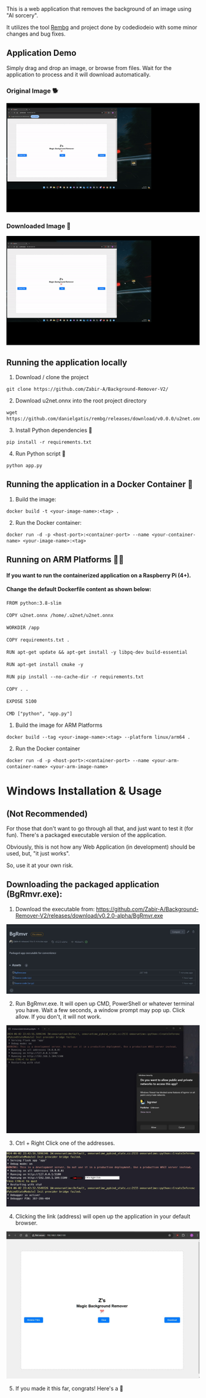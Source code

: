 This is a web application that removes the background of an image using "AI sorcery".

It utilizes the tool [Rembg](https://github.com/danielgatis/rembg) and project done by codediodeio with some minor changes and bug fixes.

## Application Demo
Simply drag and drop an image, or browse from files. Wait for the application to process and it will download automatically. 

### Original Image 🐕

![Alt text](demo_1.gif)



### Downloaded Image 🐶

![Alt text](demo_2.gif)

## Running the application locally

1. Download / clone the project
```
git clone https://github.com/Zabir-A/Background-Remover-V2/
```
2. Download u2net.onnx into the root project directory
```
wget https://github.com/danielgatis/rembg/releases/download/v0.0.0/u2net.onnx
```
3. Install Python dependencies 🐍
```
pip install -r requirements.txt
```
4. Run Python script 🐍
```
python app.py
```

## Running the application in a Docker Container 🐋

1. Build the image:
```
docker build -t <your-image-name>:<tag> .
```

2. Run the Docker container:
```
docker run -d -p <host-port>:<container-port> --name <your-container-name> <your-image-name>:<tag>
```

## Running on ARM Platforms 🍓🥧
#### If you want to run the containerized application on a Raspberry Pi (4+). 

#### Change the default Dockerfile content as shown below:
```
FROM python:3.8-slim

COPY u2net.onnx /home/.u2net/u2net.onnx

WORKDIR /app

COPY requirements.txt .

RUN apt-get update && apt-get install -y libpq-dev build-essential

RUN apt-get install cmake -y

RUN pip install --no-cache-dir -r requirements.txt

COPY . .

EXPOSE 5100

CMD ["python", "app.py"]
```
1. Build the image for ARM Platforms
```
docker build --tag <your-image-name>:<tag> --platform linux/arm64 .
```
2. Run the Docker container
```
docker run -d -p <host-port>:<container-port> --name <your-arm-container-name> <your-arm-image-name>
```
# Windows Installation & Usage

## (Not Recommended)

For those that don't want to go through all that, and just want to test it (for fun). There's a packaged executable version of the application.

Obviously, this is not how any Web Application (in development) should be used, but, "it just works". 

So, use it at your own risk. 

## Downloading the packaged application (BgRmvr.exe):

1. Download the executable from: https://github.com/Zabir-A/Background-Remover-V2/releases/download/v0.2.0-alpha/BgRmvr.exe

![Alt text](download_exe_page.jpg)


2. Run BgRmvr.exe. It will open up CMD, PowerShell or whatever terminal you have. Wait a few seconds, a window prompt may pop up. Click allow. If you don't, it will not work.

![Alt text](allow_prompt.jpg)

3. Ctrl + Right Click one of the addresses.
   
![Alt text](link.jpg)

4. Clicking the link (address) will open up the application in your default browser.

![Alt text](webapp.jpg)

5. If you made it this far, congrats! Here's a 🍪
